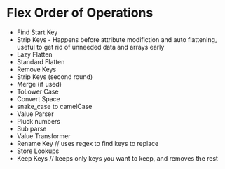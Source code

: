 # Flex Order of Operations

- Find Start Key
- Strip Keys - Happens before attribute modifiction and auto flattening, useful to get rid of unneeded data and arrays early
- Lazy Flatten
- Standard Flatten
- Remove Keys
- Strip Keys (second round)
- Merge (if used)
- ToLower Case
- Convert Space
- snake_case to camelCase
- Value Parser
- Pluck numbers
- Sub parse
- Value Transformer
- Rename Key // uses regex to find keys to replace
- Store Lookups
- Keep Keys // keeps only keys you want to keep, and removes the rest